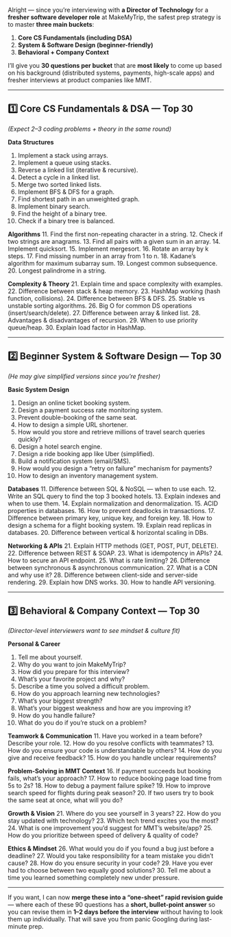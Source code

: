 Alright — since you’re interviewing with **a Director of Technology** for a **fresher software developer role** at MakeMyTrip, the safest prep strategy is to master **three main buckets**:

1. **Core CS Fundamentals (including DSA)**
2. **System & Software Design (beginner-friendly)**
3. **Behavioral + Company Context**

I’ll give you **30 questions per bucket** that are **most likely** to come up based on his background (distributed systems, payments, high-scale apps) and fresher interviews at product companies like MMT.

---

## **1️⃣ Core CS Fundamentals & DSA — Top 30**

*(Expect 2–3 coding problems + theory in the same round)*

**Data Structures**

1. Implement a stack using arrays.
2. Implement a queue using stacks.
3. Reverse a linked list (iterative & recursive).
4. Detect a cycle in a linked list.
5. Merge two sorted linked lists.
6. Implement BFS & DFS for a graph.
7. Find shortest path in an unweighted graph.
8. Implement binary search.
9. Find the height of a binary tree.
10. Check if a binary tree is balanced.

**Algorithms**
11\. Find the first non-repeating character in a string.
12\. Check if two strings are anagrams.
13\. Find all pairs with a given sum in an array.
14\. Implement quicksort.
15\. Implement mergesort.
16\. Rotate an array by k steps.
17\. Find missing number in an array from 1 to n.
18\. Kadane’s algorithm for maximum subarray sum.
19\. Longest common subsequence.
20\. Longest palindrome in a string.

**Complexity & Theory**
21\. Explain time and space complexity with examples.
22\. Difference between stack & heap memory.
23\. HashMap working (hash function, collisions).
24\. Difference between BFS & DFS.
25\. Stable vs unstable sorting algorithms.
26\. Big O for common DS operations (insert/search/delete).
27\. Difference between array & linked list.
28\. Advantages & disadvantages of recursion.
29\. When to use priority queue/heap.
30\. Explain load factor in HashMap.

---

## **2️⃣ Beginner System & Software Design — Top 30**

*(He may give simplified versions since you’re fresher)*

**Basic System Design**

1. Design an online ticket booking system.
2. Design a payment success rate monitoring system.
3. Prevent double-booking of the same seat.
4. How to design a simple URL shortener.
5. How would you store and retrieve millions of travel search queries quickly?
6. Design a hotel search engine.
7. Design a ride booking app like Uber (simplified).
8. Build a notification system (email/SMS).
9. How would you design a “retry on failure” mechanism for payments?
10. How to design an inventory management system.

**Databases**
11\. Difference between SQL & NoSQL — when to use each.
12\. Write an SQL query to find the top 3 booked hotels.
13\. Explain indexes and when to use them.
14\. Explain normalization and denormalization.
15\. ACID properties in databases.
16\. How to prevent deadlocks in transactions.
17\. Difference between primary key, unique key, and foreign key.
18\. How to design a schema for a flight booking system.
19\. Explain read replicas in databases.
20\. Difference between vertical & horizontal scaling in DBs.

**Networking & APIs**
21\. Explain HTTP methods (GET, POST, PUT, DELETE).
22\. Difference between REST & SOAP.
23\. What is idempotency in APIs?
24\. How to secure an API endpoint.
25\. What is rate limiting?
26\. Difference between synchronous & asynchronous communication.
27\. What is a CDN and why use it?
28\. Difference between client-side and server-side rendering.
29\. Explain how DNS works.
30\. How to handle API versioning.

---

## **3️⃣ Behavioral & Company Context — Top 30**

*(Director-level interviewers want to see mindset & culture fit)*

**Personal & Career**

1. Tell me about yourself.
2. Why do you want to join MakeMyTrip?
3. How did you prepare for this interview?
4. What’s your favorite project and why?
5. Describe a time you solved a difficult problem.
6. How do you approach learning new technologies?
7. What’s your biggest strength?
8. What’s your biggest weakness and how are you improving it?
9. How do you handle failure?
10. What do you do if you’re stuck on a problem?

**Teamwork & Communication**
11\. Have you worked in a team before? Describe your role.
12\. How do you resolve conflicts with teammates?
13\. How do you ensure your code is understandable by others?
14\. How do you give and receive feedback?
15\. How do you handle unclear requirements?

**Problem-Solving in MMT Context**
16\. If payment succeeds but booking fails, what’s your approach?
17\. How to reduce booking page load time from 5s to 2s?
18\. How to debug a payment failure spike?
19\. How to improve search speed for flights during peak season?
20\. If two users try to book the same seat at once, what will you do?

**Growth & Vision**
21\. Where do you see yourself in 3 years?
22\. How do you stay updated with technology?
23\. Which tech trend excites you the most?
24\. What is one improvement you’d suggest for MMT’s website/app?
25\. How do you prioritize between speed of delivery & quality of code?

**Ethics & Mindset**
26\. What would you do if you found a bug just before a deadline?
27\. Would you take responsibility for a team mistake you didn’t cause?
28\. How do you ensure security in your code?
29\. Have you ever had to choose between two equally good solutions?
30\. Tell me about a time you learned something completely new under pressure.

---

If you want, I can now **merge these into a “one-sheet” rapid revision guide** — where each of these 90 questions has a **short, bullet-point answer** so you can revise them in **1–2 days before the interview** without having to look them up individually.
That will save you from panic Googling during last-minute prep.
